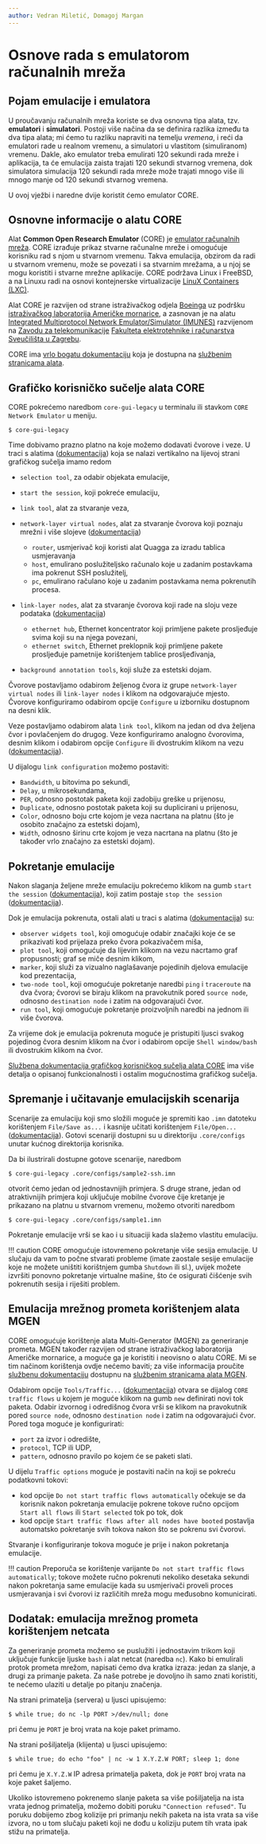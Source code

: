 ```yaml
---
author: Vedran Miletić, Domagoj Margan
---
```


# Osnove rada s emulatorom računalnih mreža

## Pojam emulacije i emulatora

U proučavanju računalnih mreža koriste se dva osnovna tipa alata, tzv. **emulatori** i **simulatori**. Postoji više načina da se definira razlika između ta dva tipa alata; mi ćemo tu razliku napraviti na temelju *vremena*, i reći da emulatori rade u realnom vremenu, a simulatori u vlastitom (simuliranom) vremenu. Dakle, ako emulator treba emulirati 120 sekundi rada mreže i aplikacija, ta će emulacija zaista trajati 120 sekundi stvarnog vremena, dok simulatora simulacija 120 sekundi rada mreže može trajati mnogo više ili mnogo manje od 120 sekundi stvarnog vremena.

U ovoj vježbi i naredne dvije koristit ćemo emulator CORE.

## Osnovne informacije o alatu CORE

Alat **Common Open Research Emulator** (CORE) je [emulator računalnih mreža](https://en.wikipedia.org/wiki/Network_emulation). CORE izrađuje prikaz stvarne računalne mreže i omogućuje korisniku rad s njom u stvarnom vremenu. Takva emulacija, obzirom da radi u stvarnom vremenu, može se povezati i sa stvarnim mrežama, a u njoj se mogu koristiti i stvarne mrežne aplikacije. CORE podržava Linux i FreeBSD, a na Linuxu radi na osnovi kontejnerske virtualizacije [LinuX Containers (LXC)](https://en.wikipedia.org/wiki/LXC).

Alat CORE je razvijen od strane istraživačkog odjela [Boeinga](https://www.boeing.com/) uz podršku [istraživačkog laboratorija Američke mornarice](https://www.nrl.navy.mil/), a zasnovan je na alatu [Integrated Multiprotocol Network Emulator/Simulator (IMUNES)](http://imunes.net/) razvijenom na [Zavodu za telekomunikacije](https://www.fer.unizg.hr/ztel) [Fakulteta elektrotehnike i računarstva Sveučilišta u Zagrebu](https://www.fer.unizg.hr/).

CORE ima [vrlo bogatu dokumentaciju](https://coreemu.github.io/core/) koja je dostupna na [službenim stranicama alata](https://www.nrl.navy.mil/Our-Work/Areas-of-Research/Information-Technology/NCS/CORE/).

## Grafičko korisničko sučelje alata CORE

CORE pokrećemo naredbom `core-gui-legacy` u terminalu ili stavkom `CORE Network Emulator` u meniju.

``` shell
$ core-gui-legacy
```

Time dobivamo prazno platno na koje možemo dodavati čvorove i veze. U traci s alatima ([dokumentacija](https://coreemu.github.io/core/gui.html#toolbar)) koja se nalazi vertikalno na lijevoj strani grafičkog sučelja imamo redom

- `selection tool`, za odabir objekata emulacije,
- `start the session`, koji pokreće emulaciju,
- `link tool`, alat za stvaranje veza,
- `network-layer virtual nodes`, alat za stvaranje čvorova koji poznaju mrežni i više slojeve ([dokumentacija](https://coreemu.github.io/core/gui.html#core-nodes))

    - `router`, usmjerivač koji koristi alat Quagga za izradu tablica usmjeravanja
    - `host`, emulirano poslužiteljsko računalo koje u zadanim postavkama ima pokrenut SSH poslužitelj,
    - `pc`, emulirano račulano koje u zadanim postavkama nema pokrenutih procesa.

- `link-layer nodes`, alat za stvaranje čvorova koji rade na sloju veze podataka ([dokumentacija](https://coreemu.github.io/core/gui.html#network-nodes))

    - `ethernet hub`, Ethernet koncentrator koji primljene pakete prosljeđuje svima koji su na njega povezani,
    - `ethernet switch`, Ethernet preklopnik koji primljene pakete prosljeđuje pametnije korištenjem tablice prosljeđivanja,

- `background annotation tools`, koji služe za estetski dojam.

Čvorove postavljamo odabirom željenog čvora iz grupe `network-layer virtual nodes` ili `link-layer nodes` i klikom na odgovarajuće mjesto. Čvorove konfiguriramo odabirom opcije `Configure` u izborniku dostupnom na desni klik.

Veze postavljamo odabirom alata `link tool`, klikom na jedan od dva željena čvor i povlačenjem do drugog. Veze konfiguriramo analogno čvorovima, desnim klikom i odabirom opcije `Configure` ili dvostrukim klikom na vezu ([dokumentacija](https://coreemu.github.io/core/gui.html#wired-networks)).

U dijalogu `link configuration` možemo postaviti:

- `Bandwidth`, u bitovima po sekundi,
- `Delay`, u mikrosekundama,
- `PER`, odnosno postotak paketa koji zadobiju greške u prijenosu,
- `Duplicate`, odnosno postotak paketa koji su duplicirani u prijenosu,
- `Color`, odnosno boju crte kojom je veza nacrtana na platnu (što je osobito značajno za estetski dojam),
- `Width`, odnosno širinu crte kojom je veza nacrtana na platnu (što je također vrlo značajno za estetski dojam).

## Pokretanje emulacije

Nakon slaganja željene mreže emulaciju pokrećemo klikom na gumb `start the session` ([dokumentacija](https://coreemu.github.io/core/gui.html#editing-toolbar)), koji zatim postaje `stop the session` ([dokumentacija](https://coreemu.github.io/core/gui.html#execution-toolbar)).

Dok je emulacija pokrenuta, ostali alati u traci s alatima ([dokumentacija](https://coreemu.github.io/core/gui.html#execution-toolbar)) su:

- `observer widgets tool`, koji omogućuje odabir značajki koje će se prikazivati kod prijelaza preko čvora pokazivačem miša,
- `plot tool`, koji omogućuje da lijevim klikom na vezu nacrtamo graf propusnosti; graf se miče desnim klikom,
- `marker`, koji služi za vizualno naglašavanje pojedinih djelova emulacije kod prezentacija,
- `two-node tool`, koji omogućuje pokretanje naredbi `ping` i `traceroute` na dva čvora; čvorovi se biraju klikom na pravokutnik pored `source node`, odnosno `destination node` i zatim na odgovarajući čvor.
- `run tool`, koji omogućuje pokretanje proizvoljnih naredbi na jednom ili više čvorova.

Za vrijeme dok je emulacija pokrenuta moguće je pristupiti ljusci svakog pojedinog čvora desnim klikom na čvor i odabirom opcije `Shell window/bash` ili dvostrukim klikom na čvor.

[Službena dokumentacija grafičkog korisničkog sučelja alata CORE](https://coreemu.github.io/core/gui.html) ima više detalja o opisanoj funkcionalnosti i ostalim mogućnostima grafičkog sučelja.

## Spremanje i učitavanje emulacijskih scenarija

Scenarije za emulaciju koji smo složili moguće je spremiti kao `.imn` datoteku korištenjem `File/Save as...` i kasnije učitati korištenjem `File/Open...` ([dokumentacija](https://coreemu.github.io/core/gui.html#file-menu)). Gotovi scenariji dostupni su u direktoriju `.core/configs` unutar kućnog direktorija korisnika.

Da bi ilustrirali dostupne gotove scenarije, naredbom

``` shell
$ core-gui-legacy .core/configs/sample2-ssh.imn
```

otvorit ćemo jedan od jednostavnijih primjera. S druge strane, jedan od atraktivnijih primjera koji uključuje mobilne čvorove čije kretanje je prikazano na platnu u stvarnom vremenu, možemo otvoriti naredbom

``` shell
$ core-gui-legacy .core/configs/sample1.imn
```

Pokretanje emulacije vrši se kao i u situaciji kada slažemo vlastitu emulaciju.

!!! caution
    CORE omogućuje istovremeno pokretanje više sesija emulacije. U slučaju da vam to počne stvarati probleme (imate zaostale sesije emulacije koje ne možete uništiti korištnjem gumba `Shutdown` ili sl.), uvijek možete izvršiti ponovno pokretanje virtualne mašine, što će osigurati čišćenje svih pokrenutih sesija i riješiti problem.

## Emulacija mrežnog prometa korištenjem alata MGEN

CORE omogućuje korištenje alata Multi-Generator (MGEN) za generiranje prometa. MGEN također razvijen od strane istraživačkog laboratorija Američke mornarice, a moguće ga je koristiti i neovisno o alatu CORE. Mi se tim načinom korištenja ovdje nećemo baviti; za više informacija proučite [službenu dokumentaciju](https://github.com/USNavalResearchLaboratory/mgen/blob/master/doc/mgen.pdf) dostupnu na [službenim stranicama alata MGEN](https://www.nrl.navy.mil/Our-Work/Areas-of-Research/Information-Technology/NCS/MGEN/).

Odabirom opcije `Tools/Traffic...` ([dokumentacija](https://coreemu.github.io/core/gui.html#tools-menu)) otvara se dijalog `CORE traffic flows` u kojem je moguće klikom na gumb `new` definirati novi tok paketa. Odabir izvornog i odredišnog čvora vrši se klikom na pravokutnik pored `source node`, odnosno `destination node` i zatim na odgovarajući čvor. Pored toga moguće je konfigurirati:

- `port` za izvor i odredište,
- `protocol`, TCP ili UDP,
- `pattern`, odnosno pravilo po kojem će se paketi slati.

U dijelu `Traffic options` moguće je postaviti način na koji se pokreću podatkovni tokovi:

- kod opcije `Do not start traffic flows automatically` očekuje se da korisnik nakon pokretanja emulacije pokrene tokove ručno opcijom `Start all flows` ili `Start selected` tok po tok, dok
- kod opcije `Start traffic flows after all nodes have booted` postavlja automatsko pokretanje svih tokova nakon što se pokrenu svi čvorovi.

Stvaranje i konfiguriranje tokova moguće je prije i nakon pokretanja emulacije.

!!! caution
    Preporuča se korištenje varijante `Do not start traffic flows automatically`; tokove možete ručno pokrenuti nekoliko desetaka sekundi nakon pokretanja same emulacije kada su usmjerivači proveli proces usmjeravanja i svi čvorovi iz različitih mreža mogu međusobno komunicirati.

## Dodatak: emulacija mrežnog prometa korištenjem netcata

Za generiranje prometa možemo se puslužiti i jednostavim trikom koji uključuje funkcije ljuske `bash` i alat netcat (naredba `nc`). Kako bi emulirali protok prometa mrežom, napisati ćemo dva kratka izraza: jedan za slanje, a drugi za primanje paketa. Za naše potrebe je dovoljno ih samo znati koristiti, te nećemo ulaziti u detalje po pitanju značenja.

Na strani primatelja (servera) u ljusci upisujemo:

``` shell
$ while true; do nc -lp PORT >/dev/null; done
```

pri čemu je `PORT` je broj vrata na koje paket primamo.

Na strani pošiljatelja (klijenta) u ljusci upisujemo:

``` shell
$ while true; do echo "foo" | nc -w 1 X.Y.Z.W PORT; sleep 1; done
```

pri čemu je `X.Y.Z.W` IP adresa primatelja paketa, dok je `PORT` broj vrata na koje paket šaljemo.

Ukoliko istovremeno pokrenemo slanje paketa sa više pošiljatelja na ista vrata jednog primatelja, možemo dobiti poruku `"Connection refused"`. Tu poruku dobijemo zbog kolizije pri primanju nekih paketa na ista vrata sa više izvora, no u tom slučaju paketi koji ne dođu u koliziju putem tih vrata ipak stižu na primatelja.
